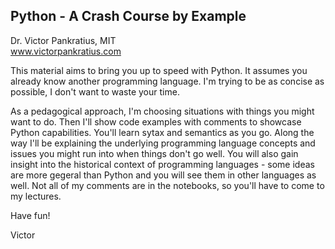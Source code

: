 ## Python - A Crash Course by Example
Dr. Victor Pankratius, MIT<br>
www.victorpankratius.com

This material aims to bring you up to speed with Python. It assumes you already know another programming language. I'm trying to be as concise as possible, I don't want to waste your time.

As a pedagogical approach, I'm choosing situations with things you might want to do. Then I'll show code examples with comments to showcase Python capabilities. You'll learn sytax and semantics as you go. 
Along the way I'll be explaining the underlying programming language concepts and issues you might run into when things don't go well.
You will also gain insight into the historical context of programming languages - some ideas are more gegeral than Python and you will see them in other languages as well.
Not all of my comments are in the notebooks, so you'll have to come to my lectures.

Have fun!

Victor
